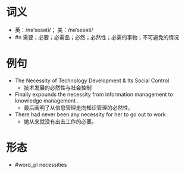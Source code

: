 # 词义
- 英：/nəˈsesəti/； 美：/nəˈsesəti/
- #n 需要；必要；必需品；必然；必然性；必需的事物；不可避免的情况
# 例句
- The Necessity of Technology Development & Its Social Control
	- 技术发展的必然性与社会控制
- Finally expounds the necessity from information management to knowledge management .
	- 最后阐明了从信息管理走向知识管理的必然性。
- There had never been any necessity for her to go out to work .
	- 她从来就没有出去工作的必要。
# 形态
- #word_pl necessities
